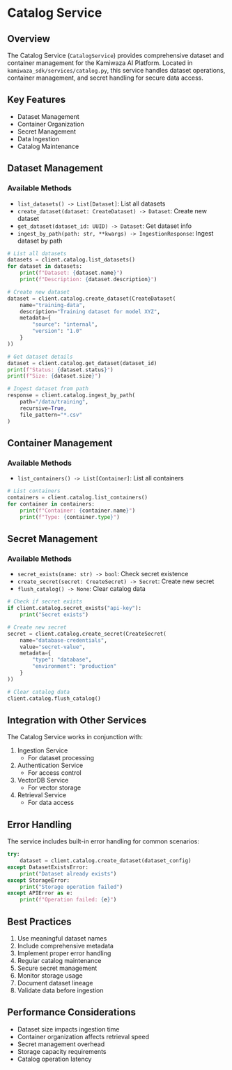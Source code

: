 # Catalog Service

## Overview
The Catalog Service (`CatalogService`) provides comprehensive dataset and container management for the Kamiwaza AI Platform. Located in `kamiwaza_sdk/services/catalog.py`, this service handles dataset operations, container management, and secret handling for secure data access.

## Key Features
- Dataset Management
- Container Organization
- Secret Management
- Data Ingestion
- Catalog Maintenance

## Dataset Management

### Available Methods
- `list_datasets() -> List[Dataset]`: List all datasets
- `create_dataset(dataset: CreateDataset) -> Dataset`: Create new dataset
- `get_dataset(dataset_id: UUID) -> Dataset`: Get dataset info
- `ingest_by_path(path: str, **kwargs) -> IngestionResponse`: Ingest dataset by path

```python
# List all datasets
datasets = client.catalog.list_datasets()
for dataset in datasets:
    print(f"Dataset: {dataset.name}")
    print(f"Description: {dataset.description}")

# Create new dataset
dataset = client.catalog.create_dataset(CreateDataset(
    name="training-data",
    description="Training dataset for model XYZ",
    metadata={
        "source": "internal",
        "version": "1.0"
    }
))

# Get dataset details
dataset = client.catalog.get_dataset(dataset_id)
print(f"Status: {dataset.status}")
print(f"Size: {dataset.size}")

# Ingest dataset from path
response = client.catalog.ingest_by_path(
    path="/data/training",
    recursive=True,
    file_pattern="*.csv"
)
```

## Container Management

### Available Methods
- `list_containers() -> List[Container]`: List all containers

```python
# List containers
containers = client.catalog.list_containers()
for container in containers:
    print(f"Container: {container.name}")
    print(f"Type: {container.type}")
```

## Secret Management

### Available Methods
- `secret_exists(name: str) -> bool`: Check secret existence
- `create_secret(secret: CreateSecret) -> Secret`: Create new secret
- `flush_catalog() -> None`: Clear catalog data

```python
# Check if secret exists
if client.catalog.secret_exists("api-key"):
    print("Secret exists")

# Create new secret
secret = client.catalog.create_secret(CreateSecret(
    name="database-credentials",
    value="secret-value",
    metadata={
        "type": "database",
        "environment": "production"
    }
))

# Clear catalog data
client.catalog.flush_catalog()
```

## Integration with Other Services
The Catalog Service works in conjunction with:
1. Ingestion Service
   - For dataset processing
2. Authentication Service
   - For access control
3. VectorDB Service
   - For vector storage
4. Retrieval Service
   - For data access

## Error Handling
The service includes built-in error handling for common scenarios:
```python
try:
    dataset = client.catalog.create_dataset(dataset_config)
except DatasetExistsError:
    print("Dataset already exists")
except StorageError:
    print("Storage operation failed")
except APIError as e:
    print(f"Operation failed: {e}")
```

## Best Practices
1. Use meaningful dataset names
2. Include comprehensive metadata
3. Implement proper error handling
4. Regular catalog maintenance
5. Secure secret management
6. Monitor storage usage
7. Document dataset lineage
8. Validate data before ingestion

## Performance Considerations
- Dataset size impacts ingestion time
- Container organization affects retrieval speed
- Secret management overhead
- Storage capacity requirements
- Catalog operation latency
